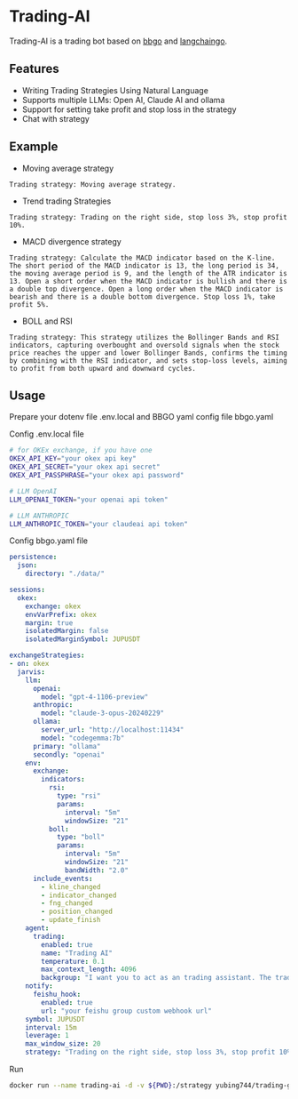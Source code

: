 # Trading-AI
Trading-AI is a trading bot based on [bbgo](https://github.com/c9s/bbgo) and [langchaingo](https://github.com/tmc/langchaingo).

## Features
- Writing Trading Strategies Using Natural Language
- Supports multiple LLMs: Open AI, Claude AI and ollama
- Support for setting take profit and stop loss in the strategy
- Chat with strategy

## Example
* Moving average strategy
```
Trading strategy: Moving average strategy.
```

* Trend trading Strategies
```
Trading strategy: Trading on the right side, stop loss 3%, stop profit 10%.
```

* MACD divergence strategy
```
Trading strategy: Calculate the MACD indicator based on the K-line. The short period of the MACD indicator is 13, the long period is 34, the moving average period is 9, and the length of the ATR indicator is 13. Open a short order when the MACD indicator is bullish and there is a double top divergence. Open a long order when the MACD indicator is bearish and there is a double bottom divergence. Stop loss 1%, take profit 5%.
```

* BOLL and RSI
```
Trading strategy: This strategy utilizes the Bollinger Bands and RSI indicators, capturing overbought and oversold signals when the stock price reaches the upper and lower Bollinger Bands, confirms the timing by combining with the RSI indicator, and sets stop-loss levels, aiming to profit from both upward and downward cycles.
```

## Usage
Prepare your dotenv file .env.local and BBGO yaml config file bbgo.yaml

Config .env.local file
``` bash
# for OKEx exchange, if you have one
OKEX_API_KEY="your okex api key"
OKEX_API_SECRET="your okex api secret"
OKEX_API_PASSPHRASE="your okex api password"

# LLM OpenAI
LLM_OPENAI_TOKEN="your openai api token"

# LLM ANTHROPIC
LLM_ANTHROPIC_TOKEN="your claudeai api token"

```

Config bbgo.yaml file
``` yaml
persistence:
  json:
    directory: "./data/"

sessions:
  okex:
    exchange: okex
    envVarPrefix: okex
    margin: true
    isolatedMargin: false
    isolatedMarginSymbol: JUPUSDT

exchangeStrategies:
- on: okex
  jarvis:
    llm:
      openai:
        model: "gpt-4-1106-preview"
      anthropic:
        model: "claude-3-opus-20240229"
      ollama:
        server_url: "http://localhost:11434"
        model: "codegemma:7b"
      primary: "ollama"
      secondly: "openai"
    env:
      exchange:
        indicators:
          rsi:
            type: "rsi"
            params:
              interval: "5m"
              windowSize: "21"
          boll:
            type: "boll"
            params:
              interval: "5m"
              windowSize: "21"
              bandWidth: "2.0"
      include_events:
        - kline_changed
        - indicator_changed
        - fng_changed
        - position_changed
        - update_finish
    agent:
      trading:
        enabled: true
        name: "Trading AI"
        temperature: 0.1
        max_context_length: 4096
        backgroup: "I want you to act as an trading assistant. The trading assistant supports registering entities, analyzes market data provided by entities, and generates entity control commands. After receiving the command, the entity will report the result of the command execution. The goal of the transaction assistant is: to maximize returns by generating entity control commands."
    notify:
      feishu_hook:
        enabled: true
        url: "your feishu group custom webhook url"
    symbol: JUPUSDT
    interval: 15m
    leverage: 1
    max_window_size: 20
    strategy: "Trading on the right side, stop loss 3%, stop profit 10%."
```

Run
``` bash
docker run --name trading-ai -d -v ${PWD}:/strategy yubing744/trading-gpt:latest run
```

